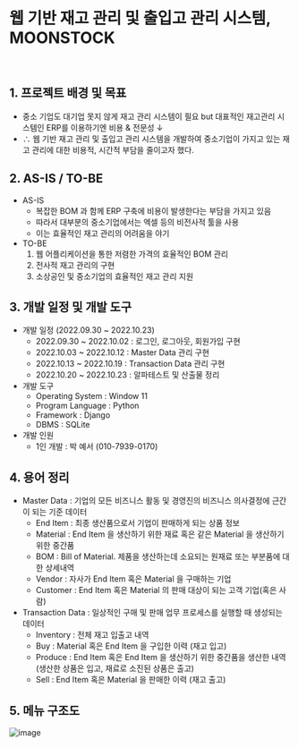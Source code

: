 # 웹 기반 재고 관리 및 출입고 관리 시스템, MOONSTOCK
<br/>

## 1. 프로젝트 배경 및 목표
- 중소 기업도 대기업 못지 않게 재고 관리 시스템이 필요 but 대표적인 재고관리 시스템인 ERP를 이용하기엔 비용 & 전문성 ↓
- ∴ 웹 기반 재고 관리 및 출입고 관리 시스템을 개발하여 중소기업이 가지고 있는 재고 관리에 대한 비용적, 시간적 부담을 줄이고자 했다.

## 2. AS-IS / TO-BE
- AS-IS
  - 복잡한 BOM 과 함께 ERP 구축에 비용이 발생한다는 부담을 가지고 있음
  - 따라서 대부분의 중소기업에서는 엑셀 등의 비전사적 툴을 사용
  - 이는 효율적인 재고 관리의 어려움을 야기
- TO-BE
  1. 웹 어플리케이션을 통한 저렴한 가격의 효율적인 BOM 관리
  2. 전사적 재고 관리의 구현
  3. 소상공인 및 중소기업의 효율적인 재고 관리 지원
 
## 3. 개발 일정 및 개발 도구
- 개발 일정 (2022.09.30 ~ 2022.10.23)
  - 2022.09.30 ~ 2022.10.02 : 로그인, 로그아웃, 회원가입 구현
  - 2022.10.03 ~ 2022.10.12 : Master Data 관리 구현
  - 2022.10.13 ~ 2022.10.19 : Transaction Data 관리 구현
  - 2022.10.20 ~ 2022.10.23 : 알파테스트 및 산출물 정리
- 개발 도구
  - Operating System : Window 11
  - Program Language : Python
  - Framework : Django
  - DBMS : SQLite
- 개발 인원
  - 1인 개발 : 박 예서 (010-7939-0170)
 
## 4. 용어 정리
- Master Data : 기업의 모든 비즈니스 활동 및 경영진의 비즈니스 의사결정에 근간이 되는 기준 데이터
  - End Item : 최종 생산품으로서 기업이 판매하게 되는 상품 정보
  - Material : End Item 을 생산하기 위한 재료 혹은 같은 Material 을 생산하기 위한 중간품
  - BOM : Bill of Material. 제품을 생산하는데 소요되는 원재료 또는 부분품에 대한 상세내역
  - Vendor : 자사가 End Item 혹은 Material 을 구매하는 기업
  - Customer : End Item 혹은 Material 의 판매 대상이 되는 고객 기업(혹은 사람)
- Transaction Data : 일상적인 구매 및 판매 업무 프로세스를 실행할 때 생성되는 데이터
  - Inventory : 전체 재고 입출고 내역
  - Buy : Material 혹은 End Item 을 구입한 이력 (재고 입고)
  - Produce : End Item 혹은 End Item 을 생산하기 위한 중간품을 생산한 내역 (생산한 상품은 입고, 재료로 소진된 상품은 출고)
  - Sell : End Item 혹은 Material 을 판매한 이력 (재고 출고)

## 5. 메뉴 구조도
![image](https://github.com/yeaseoPark/MOONSTOCK/assets/105956187/89ac25a5-5f18-4b78-8960-4ae8e3a7bd96)

